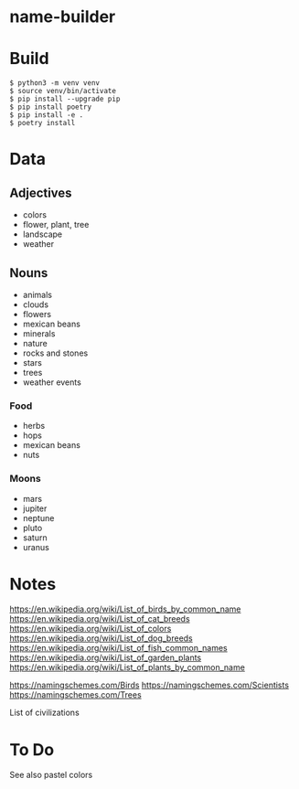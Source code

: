 name-builder
===


# Build

```shell
$ python3 -m venv venv
$ source venv/bin/activate
$ pip install --upgrade pip
$ pip install poetry
$ pip install -e .
$ poetry install
```

# Data

## Adjectives

* colors
* flower, plant, tree
* landscape
* weather

## Nouns

* animals
* clouds
* flowers
* mexican beans
* minerals
* nature
* rocks and stones
* stars
* trees
* weather events

### Food

* herbs
* hops
* mexican beans
* nuts

### Moons

* mars
* jupiter
* neptune
* pluto
* saturn
* uranus

# Notes

https://en.wikipedia.org/wiki/List_of_birds_by_common_name
https://en.wikipedia.org/wiki/List_of_cat_breeds
https://en.wikipedia.org/wiki/List_of_colors
https://en.wikipedia.org/wiki/List_of_dog_breeds
https://en.wikipedia.org/wiki/List_of_fish_common_names
https://en.wikipedia.org/wiki/List_of_garden_plants
https://en.wikipedia.org/wiki/List_of_plants_by_common_name

https://namingschemes.com/Birds
https://namingschemes.com/Scientists
https://namingschemes.com/Trees

List of civilizations


# To Do

See also pastel colors
